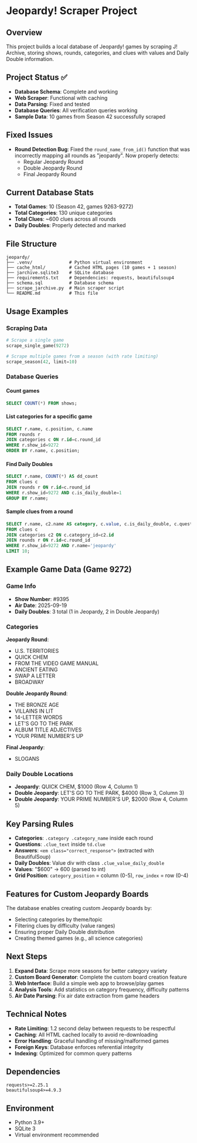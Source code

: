 # Jeopardy! Scraper Project

## Overview
This project builds a local database of Jeopardy! games by scraping J! Archive, storing shows, rounds, categories, and clues with values and Daily Double information.

## Project Status ✅
- **Database Schema**: Complete and working
- **Web Scraper**: Functional with caching
- **Data Parsing**: Fixed and tested
- **Database Queries**: All verification queries working
- **Sample Data**: 10 games from Season 42 successfully scraped

## Fixed Issues
- **Round Detection Bug**: Fixed the `round_name_from_id()` function that was incorrectly mapping all rounds as "jeopardy". Now properly detects:
  - Regular Jeopardy Round
  - Double Jeopardy Round  
  - Final Jeopardy Round

## Current Database Stats
- **Total Games**: 10 (Season 42, games 9263-9272)
- **Total Categories**: 130 unique categories
- **Total Clues**: ~600 clues across all rounds
- **Daily Doubles**: Properly detected and marked

## File Structure
```
jeopardy/
├── .venv/              # Python virtual environment
├── cache_html/         # Cached HTML pages (10 games + 1 season)
├── jarchive.sqlite3    # SQLite database
├── requirements.txt    # Dependencies: requests, beautifulsoup4
├── schema.sql          # Database schema
├── scrape_jarchive.py  # Main scraper script
└── README.md           # This file
```

## Usage Examples

### Scraping Data
```python
# Scrape a single game
scrape_single_game(9272)

# Scrape multiple games from a season (with rate limiting)
scrape_season(42, limit=10)
```

### Database Queries

#### Count games
```sql
SELECT COUNT(*) FROM shows;
```

#### List categories for a specific game
```sql
SELECT r.name, c.position, c.name
FROM rounds r
JOIN categories c ON r.id=c.round_id
WHERE r.show_id=9272
ORDER BY r.name, c.position;
```

#### Find Daily Doubles
```sql
SELECT r.name, COUNT(*) AS dd_count
FROM clues c 
JOIN rounds r ON r.id=c.round_id
WHERE r.show_id=9272 AND c.is_daily_double=1
GROUP BY r.name;
```

#### Sample clues from a round
```sql
SELECT r.name, c2.name AS category, c.value, c.is_daily_double, c.question, c.answer
FROM clues c
JOIN categories c2 ON c.category_id=c2.id
JOIN rounds r ON r.id=c.round_id
WHERE r.show_id=9272 AND r.name='jeopardy'
LIMIT 10;
```

## Example Game Data (Game 9272)

### Game Info
- **Show Number**: #9395
- **Air Date**: 2025-09-19
- **Daily Doubles**: 3 total (1 in Jeopardy, 2 in Double Jeopardy)

### Categories
**Jeopardy Round**:
- U.S. TERRITORIES
- QUICK CHEM
- FROM THE VIDEO GAME MANUAL
- ANCIENT EATING
- SWAP A LETTER
- BROADWAY

**Double Jeopardy Round**:
- THE BRONZE AGE
- VILLAINS IN LIT
- 14-LETTER WORDS
- LET'S GO TO THE PARK
- ALBUM TITLE ADJECTIVES
- YOUR PRIME NUMBER'S UP

**Final Jeopardy**:
- SLOGANS

### Daily Double Locations
- **Jeopardy**: QUICK CHEM, $1000 (Row 4, Column 1)
- **Double Jeopardy**: LET'S GO TO THE PARK, $4000 (Row 3, Column 3)
- **Double Jeopardy**: YOUR PRIME NUMBER'S UP, $2000 (Row 4, Column 5)

## Key Parsing Rules
- **Categories**: `.category .category_name` inside each round
- **Questions**: `.clue_text` inside `td.clue`
- **Answers**: `<em class="correct_response">` (extracted with BeautifulSoup)
- **Daily Doubles**: Value div with class `.clue_value_daily_double`
- **Values**: "$600" → 600 (parsed to int)
- **Grid Position**: `category_position` = column (0-5), `row_index` = row (0-4)

## Features for Custom Jeopardy Boards
The database enables creating custom Jeopardy boards by:
- Selecting categories by theme/topic
- Filtering clues by difficulty (value ranges)
- Ensuring proper Daily Double distribution
- Creating themed games (e.g., all science categories)

## Next Steps
1. **Expand Data**: Scrape more seasons for better category variety
2. **Custom Board Generator**: Complete the custom board creation feature
3. **Web Interface**: Build a simple web app to browse/play games
4. **Analysis Tools**: Add statistics on category frequency, difficulty patterns
5. **Air Date Parsing**: Fix air date extraction from game headers

## Technical Notes
- **Rate Limiting**: 1.2 second delay between requests to be respectful
- **Caching**: All HTML cached locally to avoid re-downloading
- **Error Handling**: Graceful handling of missing/malformed games
- **Foreign Keys**: Database enforces referential integrity
- **Indexing**: Optimized for common query patterns

## Dependencies
```
requests>=2.25.1
beautifulsoup4>=4.9.3
```

## Environment
- Python 3.9+
- SQLite 3
- Virtual environment recommended